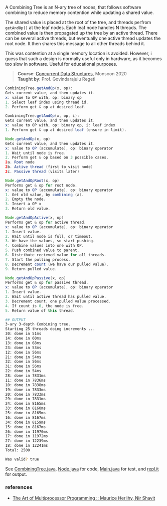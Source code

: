 A Combining Tree is an N-ary tree of nodes, that follows
software combining to reduce memory contention while
updating a shared value.

The shared value is placed at the root of the tree, and
threads perfrom `getAndOp()` at the leaf nodes. Each leaf
node handles N threads. The combined value is then
propagated up the tree by an active thread. There can be
several active threads, but eventually one active thread
updates the root node. It then shares this message to all
other threads behind it.

This was contention at a single memory location is avoided.
However, i guess that such a design is normally useful
only in hardware, as it becomes too slow in software.
Useful for educational purposes.

> **Course**: [Concurrent Data Structures], Monsoon 2020\
> **Taught by**: Prof. Govindarajulu Regeti

[Concurrent Data Structures]: https://github.com/iiithf/concurrent-data-structures

```java
CombiningTree.getAndOp(x, op):
Gets current value, and then updates it.
x: value to OP with, op: binary op
1. Select leaf index using thread id.
2. Perform get & op at desired leaf.
```

```java
CombiningTree.getAndOp(x, op, i):
Gets current value, and then updates it.
x: value to OP with, op: binary op, i: leaf index
1. Perform get & op at desired leaf (ensure in limit).
```

```java
Node.getAndOp(x, op)
Gets current value, and then updates it.
x: value to OP (accumulate), op: binary operator
1. Wait until node is free.
2. Perform get & op based on 3 possible cases.
2a. Root node
2b. Active thread (first to visit node)
2c. Passive thread (visits later)
```

```java
Node.getAndOpRoot(x, op)
Performs get & op for root node.
x: value to OP (accumulate), op: binary operator
1. Get old value, by combining (a).
2. Empty the node.
3. Insert a OP x
3. Return old value.
```

```java
Node.getAndOpActive(x, op)
Performs get & op for active thread.
x: value to OP (accumulate), op: binary operator
1. Insert value.
2. Wait until node is full, or timeout.
3. We have the values, so start pushing.
4. Combine values into one with OP.
5. Push combined value to parent.
6. Distribute recieved value for all threads.
7. Start the pulling process.
8. Decrement count (we have our pulled value).
9. Return pulled value.
```

```java
Node.getAndOpPassive(x, op)
Performs get & op for passive thread.
x: value to OP (accumulate), op: binary operator
1. Insert value.
2. Wait until active thread has pulled value.
3. Decrement count, one pulled value processed.
4. If count is 0, the node is free.
5. Return value of this thread.
```

```bash
## OUTPUT
3-ary 3-depth Combining tree.
Starting 25 threads doing increments ...
30: done in 51ms
14: done in 60ms
13: done in 68ms
23: done in 53ms
12: done in 56ms
21: done in 54ms
32: done in 56ms
31: done in 56ms
22: done in 54ms
28: done in 7831ms
11: done in 7836ms
10: done in 7838ms
19: done in 7833ms
20: done in 7833ms
29: done in 7831ms
24: done in 8165ms
33: done in 8160ms
25: done in 8165ms
16: done in 8167ms
34: done in 8159ms
15: done in 8167ms
26: done in 11970ms
17: done in 11972ms
27: done in 12239ms
18: done in 12241ms
Total: 2500

Was valid? true
```

See [CombiningTree.java], [Node.java] for code, [Main.java] for test, and [repl.it] for output.

[CombiningTree.java]: https://repl.it/@wolfram77/combining-tree#CombiningTree.java
[Node.java]: https://repl.it/@wolfram77/combining-tree#Node.java
[Main.java]: https://repl.it/@wolfram77/combining-tree#Main.java
[repl.it]: https://combining-tree.wolfram77.repl.run


### references

- [The Art of Multiprocessor Programming :: Maurice Herlihy, Nir Shavit](https://dl.acm.org/doi/book/10.5555/2385452)
